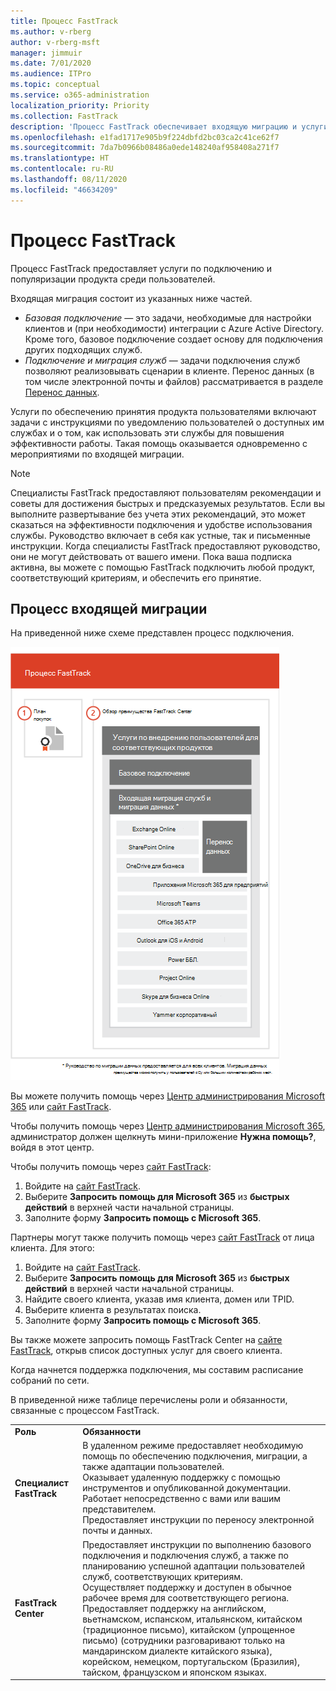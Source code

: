 ```yaml
---
title: Процесс FastTrack
ms.author: v-rberg
author: v-rberg-msft
manager: jimmuir
ms.date: 7/01/2020
ms.audience: ITPro
ms.topic: conceptual
ms.service: o365-administration
localization_priority: Priority
ms.collection: FastTrack
description: 'Процесс FastTrack обеспечивает входящую миграцию и услуги по популяризации продукта среди пользователей. '
ms.openlocfilehash: e1fad1717e905b9f224dbfd2bc03ca2c41ce62f7
ms.sourcegitcommit: 7da7b0966b08486a0ede148240af958408a271f7
ms.translationtype: HT
ms.contentlocale: ru-RU
ms.lasthandoff: 08/11/2020
ms.locfileid: "46634209"
---
```

# <a name="the-fasttrack-process"></a>Процесс FastTrack

Процесс FastTrack предоставляет услуги по подключению и популяризации продукта среди пользователей. 
  
Входящая миграция состоит из указанных ниже частей.
  
- *Базовая подключение* — это задачи, необходимые для настройки клиентов и (при необходимости) интеграции с Azure Active Directory. Кроме того, базовое подключение создает основу для подключения других подходящих служб. 
- *Подключение и миграция служб* — задачи подключения служб позволяют реализовывать сценарии в клиенте. Перенос данных (в том числе электронной почты и файлов) рассматривается в разделе [Перенос данных](O365-data-migration.md). 
    
Услуги по обеспечению принятия продукта пользователями включают задачи с инструкциями по уведомлению пользователей о доступных им службах и о том, как использовать эти службы для повышения эффективности работы. Такая помощь оказывается одновременно с мероприятиями по входящей миграции.
  
> [!NOTE]
> Специалисты FastTrack предоставляют пользователям рекомендации и советы для достижения быстрых и предсказуемых результатов. Если вы выполните развертывание без учета этих рекомендаций, это может сказаться на эффективности подключения и удобстве использования службы. Руководство включает в себя как устные, так и письменные инструкции. Когда специалисты FastTrack предоставляют руководство, они не могут действовать от вашего имени. Пока ваша подписка активна, вы можете с помощью FastTrack подключить любой продукт, соответствующий критериям, и обеспечить его принятие. 
  
## <a name="the-onboarding-process"></a>Процесс входящей миграции

На приведенной ниже схеме представлен процесс подключения.
  
![График использования преимущества подключения](media/o365-onboarding-timeline-m365-apps.png)
  
Вы можете получить помощь через [Центр администрирования Microsoft 365](https://go.microsoft.com/fwlink/?linkid=2032704) или [сайт FastTrack](https://go.microsoft.com/fwlink/?linkid=780698). 

Чтобы получить помощь через [Центр администрирования Microsoft 365](https://go.microsoft.com/fwlink/?linkid=2032704), администратор должен щелкнуть мини-приложение **Нужна помощь?**, войдя в этот центр. 

Чтобы получить помощь через [сайт FastTrack](https://go.microsoft.com/fwlink/?linkid=780698): 
1.    Войдите на [сайт FastTrack](https://go.microsoft.com/fwlink/?linkid=780698). 
2.    Выберите **Запросить помощь для Microsoft 365** из **быстрых действий** в верхней части начальной страницы.
3.    Заполните форму **Запросить помощь с Microsoft 365**.
  
Партнеры могут также получить помощь через [сайт FastTrack](https://go.microsoft.com/fwlink/?linkid=780698) от лица клиента. Для этого:
1.    Войдите на [сайт FastTrack](https://go.microsoft.com/fwlink/?linkid=780698). 
2.    Выберите **Запросить помощь для Microsoft 365** из **быстрых действий** в верхней части начальной страницы.
3.    Найдите своего клиента, указав имя клиента, домен или TPID.
4.    Выберите клиента в результатах поиска.
5.    Заполните форму **Запросить помощь с Microsoft 365**.
  
 Вы также можете запросить помощь FastTrack Center на [сайте FastTrack](https://go.microsoft.com/fwlink/?linkid=780698), открыв список доступных услуг для своего клиента. 
    
 Когда начнется поддержка подключения, мы составим расписание собраний по сети.

В приведенной ниже таблице перечислены роли и обязанности, связанные с процессом FastTrack.
    
|||
|:-----|:-----|
|**Роль** <br/> |**Обязанности** <br/> |
|**Специалист FastTrack** <br/> |В удаленном режиме предоставляет необходимую помощь по обеспечению подключения, миграции, а также адаптации пользователей.  <br/> Оказывает удаленную поддержку с помощью инструментов и опубликованной документации. <br/> Работает непосредственно с вами или вашим представителем. <br/> Предоставляет инструкции по переносу электронной почты и данных.|
|**FastTrack Center**  <br/> |Предоставляет инструкции по выполнению базового подключения и подключения служб, а также по планированию успешной адаптации пользователей служб, соответствующих критериям.  <br/> Осуществляет поддержку и доступен в обычное рабочее время для соответствующего региона. <br/> Предоставляет поддержку на английском, вьетнамском, испанском, итальянском, китайском (традиционное письмо), китайском (упрощенное письмо) (сотрудники разговаривают только на мандаринском диалекте китайского языка), корейском, немецком, португальском (Бразилия), тайском, французском и японском языках.|
